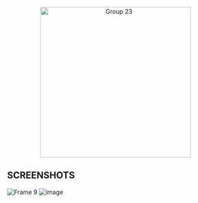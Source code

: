 <p align="center">
  <img width="350" alt="Group 23" src="https://github.com/SilverDemons-PK/3D-Platformer-Kit/assets/92097566/630fc077-3997-4fc2-b25f-03419cf02dae">
</p>

## SCREENSHOTS
![Frame 9](https://github.com/SilverDemons-PK/3D-Platformer-Kit/assets/92097566/b52ea09b-72e7-473b-aa42-db2e7b0e9204)
![image](https://github.com/SilverDemons-PK/3D-Platformer-Kit/assets/92097566/dea51da9-734a-4173-9fc7-3143a296538a)
